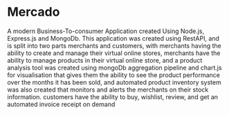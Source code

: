 # Mercado
A modern Business-To-consumer Application  created Using Node.js, Express.js and MongoDb. This application was created using RestAPI, and is split into two parts merchants and customers, with merchants having the ability to create and manage their virtual online stores, merchants have the ability to manage products in their virtual online store, and a product analysis tool was created using mongoDb aggregation pipeline and chart.js for visualisation that gives them the ability to see the product performance over the months it has been sold, and automated product inventory system was also created that monitors and alerts the merchants on their stock information. customers have the ability to buy, wishlist, review, and get an automated invoice receipt on demand
